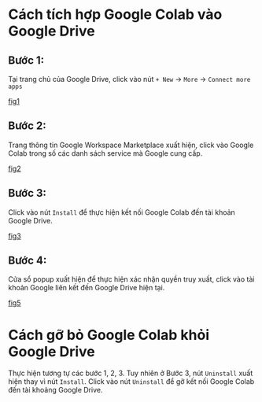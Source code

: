 # Cách tích hợp Google Colab vào Google Drive

## Bước 1:

Tại trang chủ của Google Drive, click vào nút `+ New` -> `More` -> `Connect more apps`

[fig1](https://github.com/hungaya/google-colab-getting-started/blob/main/img/connect-apps.png?raw=true)

## Bước 2:

Trang thông tin Google Workspace Marketplace xuất hiện, click vào Google Colab trong số các danh sách service mà Google cung cấp.

[fig2](https://github.com/hungaya/google-colab-getting-started/blob/main/img/workspace.png?raw=true)

## Bước 3:

Click vào nút `Install` để thực hiện kết nối Google Colab đến tài khoản Google Drive.

[fig3](https://github.com/hungaya/google-colab-getting-started/blob/main/img/colab-install.png?raw=true)

## Bước 4:

Cửa sổ popup xuất hiện để thực hiện xác nhận quyền truy xuất, click vào tài khoản Google liên kết đến Google Drive hiện tại.

[fig5](https://github.com/hungaya/google-colab-getting-started/blob/main/img/google-signin.png?raw=true)

# Cách gỡ bỏ Google Colab khỏi Google Drive

Thực hiện tương tự các bước 1, 2, 3. Tuy nhiên ở Bước 3, nút `Uninstall` xuất hiện thay vì nút `Install`. Click vào nút `Uninstall` để gỡ kết nối Google Colab đến tài khoảng Google Drive.
